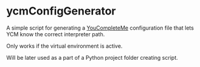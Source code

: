 # ycmConfigGenerator

A simple script for generating a [YouCompleteMe](https://github.com/ycm-core/YouCompleteMe#python-semantic-completion)
configuration file that lets YCM know the correct interpreter path.

Only works if the virtual environment is active.

Will be later used as a part of a Python project folder creating script.

